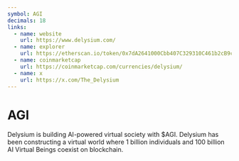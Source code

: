 ```yaml
---
symbol: AGI
decimals: 18
links:
  - name: website
    url: https://www.delysium.com/
  - name: explorer
    url: https://etherscan.io/token/0x7dA2641000Cbb407C329310C461b2cB9c70C3046
  - name: coinmarketcap
    url: https://coinmarketcap.com/currencies/delysium/
  - name: x
    url: https://x.com/The_Delysium
---
```


# AGI

Delysium is building AI-powered virtual society with $AGI. Delysium has been constructing a virtual world where 1 billion individuals and 100 billion AI Virtual Beings coexist on blockchain.
